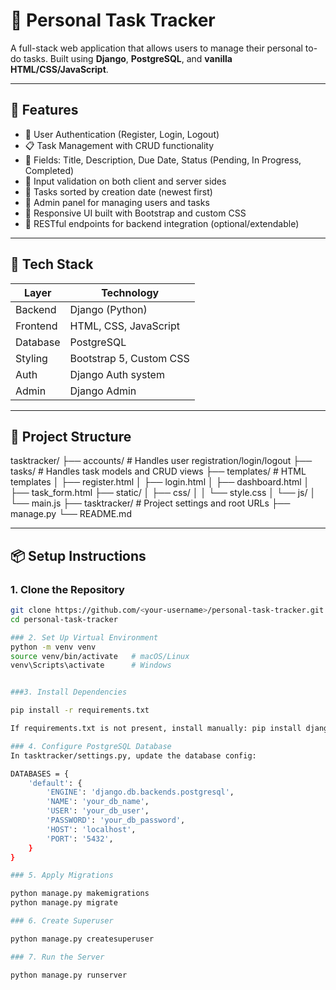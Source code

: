 # 📝 Personal Task Tracker

A full-stack web application that allows users to manage their personal to-do tasks. Built using **Django**, **PostgreSQL**, and **vanilla HTML/CSS/JavaScript**.

---

## 🚀 Features

- 🔐 User Authentication (Register, Login, Logout)
- 📋 Task Management with CRUD functionality
- 📅 Fields: Title, Description, Due Date, Status (Pending, In Progress, Completed)
- 🧠 Input validation on both client and server sides
- 📌 Tasks sorted by creation date (newest first)
- 🧾 Admin panel for managing users and tasks
- 🎨 Responsive UI built with Bootstrap and custom CSS
- 📍 RESTful endpoints for backend integration (optional/extendable)

---

## 🧱 Tech Stack

| Layer     | Technology              |
|-----------|--------------------------|
| Backend   | Django (Python)          |
| Frontend  | HTML, CSS, JavaScript    |
| Database  | PostgreSQL               |
| Styling   | Bootstrap 5, Custom CSS  |
| Auth      | Django Auth system       |
| Admin     | Django Admin             |

---

## 📁 Project Structure
tasktracker/
├── accounts/ # Handles user registration/login/logout
├── tasks/ # Handles task models and CRUD views
├── templates/ # HTML templates
│ ├── register.html
│ ├── login.html
│ ├── dashboard.html
│ ├── task_form.html
├── static/
│ ├── css/
│ │ └── style.css
│ └── js/
│ └── main.js
├── tasktracker/ # Project settings and root URLs
├── manage.py
└── README.md


---

## 📦 Setup Instructions

### 1. Clone the Repository

```bash
git clone https://github.com/<your-username>/personal-task-tracker.git
cd personal-task-tracker

### 2. Set Up Virtual Environment
python -m venv venv
source venv/bin/activate   # macOS/Linux
venv\Scripts\activate      # Windows


###3. Install Dependencies

pip install -r requirements.txt

If requirements.txt is not present, install manually: pip install django psycopg2

### 4. Configure PostgreSQL Database
In tasktracker/settings.py, update the database config:

DATABASES = {
    'default': {
        'ENGINE': 'django.db.backends.postgresql',
        'NAME': 'your_db_name',
        'USER': 'your_db_user',
        'PASSWORD': 'your_db_password',
        'HOST': 'localhost',
        'PORT': '5432',
    }
}

### 5. Apply Migrations

python manage.py makemigrations
python manage.py migrate

### 6. Create Superuser

python manage.py createsuperuser

### 7. Run the Server

python manage.py runserver

